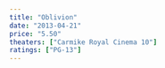```yaml
---
title: "Oblivion"
date: "2013-04-21"
price: "5.50"
theaters: ["Carmike Royal Cinema 10"]
ratings: ["PG-13"]
---
```

